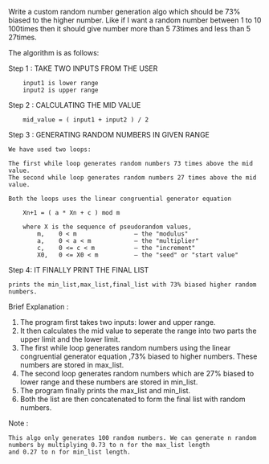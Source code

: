 

Write a custom random number generation algo which should be 73% biased to the higher number. Like if I want a random number between 1 to 10 100times then it should give number more than 5 73times and less than 5 27times.

The algorithm is as follows:

Step 1 : TAKE TWO INPUTS FROM THE USER
        
        input1 is lower range
        input2 is upper range
        
Step 2 : CALCULATING THE MID VALUE
        
        mid_value = ( input1 + input2 ) / 2
        
Step 3 : GENERATING RANDOM NUMBERS IN GIVEN RANGE

	We have used two loops:
        
	The first while loop generates random numbers 73 times above the mid value.	
	The second while loop generates random numbers 27 times above the mid value. 
        
	Both the loops uses the linear congruential generator equation
        
		Xn+1 = ( a * Xn + c ) mod m

        where X is the sequence of pseudorandom values,
	        m,    0 < m                – the "modulus"
	        a,    0 < a < m            – the "multiplier"
 	        c,    0 <= c < m           – the "increment"
	        X0,   0 <= X0 < m          – the "seed" or "start value"

Step 4: IT FINALLY PRINT THE FINAL LIST

	prints the min_list,max_list,final_list with 73% biased higher random numbers.

Brief Explanation :

1. The program first takes two inputs:
       	lower and upper range.
2. It then calculates the mid value to seperate the range into two parts the upper limit and the lower limit.
3. The first while loop generates random numbers using the linear congruential generator equation ,73% biased to higher numbers. These numbers are stored in max_list.
4. The second loop generates random numbers which are 27% biased to lower range and these numbers are stored in min_list.
5. The program finally prints the max_list and min_list.
6. Both the list are then concatenated to form the final list with random numbers.	

Note :

	This algo only generates 100 random numbers. We can generate n random numbers by multiplying 0.73 to n for the max_list length
	and 0.27 to n for min_list length.
